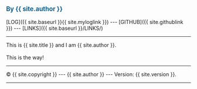 ---
---
<span style="color:rgb(16, 97, 148); font-weight:bold; font-size:larger;">By {{ site.author }}</span>
<br><br>
[LOG]({{ site.baseurl }}{{ site.myloglink }}) ---
[GITHUB]({{ site.githublink }}) ---
[LINKS]({{ site.baseurl }}/LINKS/) 
<br>
<hr>
This is {{ site.title }} and I am {{ site.author }}.
<br><br>
This is the way!
<br>
<hr>
&copy; {{ site.copyright }} --- {{ site.author }} --- Version: {{ site.version }}.
<hr>
<br>
